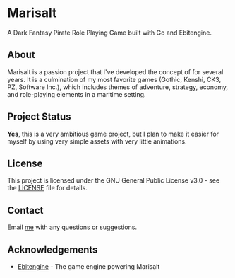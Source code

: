 # Marisalt
A Dark Fantasy Pirate Role Playing Game built with Go and Ebitengine.

## About
Marisalt is a passion project that I've developed the
 concept of for several years.
It is a culmination of my most favorite games (Gothic,
 Kenshi, CK3, PZ, Software Inc.), which
includes themes of adventure, strategy, economy,
 and role-playing elements in a maritime setting.

## Project Status
**Yes**, this is a very ambitious game project, but I plan to make it easier for myself by using
very simple assets with very little animations.

## License
This project is licensed under the GNU General Public License v3.0 -
 see the [LICENSE](LICENSE.txt) file for details.

## Contact
Email [me](contact@nikolaspadilla.com) with any questions or suggestions.

## Acknowledgements
- [Ebitengine](https://ebitengine.org/) - The game engine powering Marisalt

